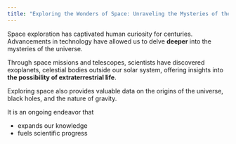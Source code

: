 ```yaml
---
title: "Exploring the Wonders of Space: Unraveling the Mysteries of the Universe"
---
```


Space exploration has captivated human curiosity for centuries. Advancements in technology have allowed us to delve **deeper** into the mysteries of the universe.

Through space missions and telescopes, scientists have discovered exoplanets, celestial bodies outside our solar system, offering insights into **the possibility of extraterrestrial life**.

Exploring space also provides valuable data on the origins of the universe, black holes, and the nature of gravity.

It is an ongoing endeavor that

- expands our knowledge
- fuels scientific progress
